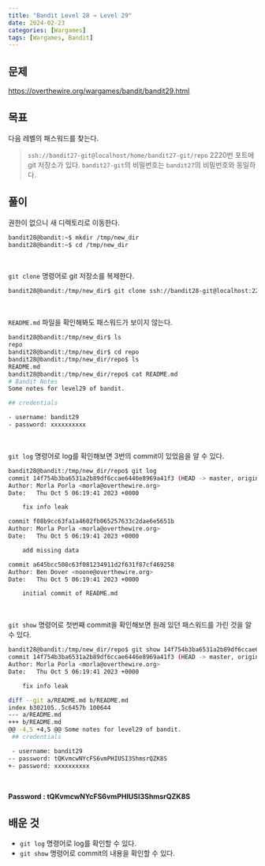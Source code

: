 ```yaml
---
title: "Bandit Level 28 → Level 29"
date: 2024-02-23
categories: [Wargames]
tags: [Wargames, Bandit]
---
```


## 문제
<https://overthewire.org/wargames/bandit/bandit29.html>

## 목표
다음 레벨의 패스워드를 찾는다.
> `ssh://bandit27-git@localhost/home/bandit27-git/repo` 2220번 포트에 git 저장소가 있다. `bandit27-git`의 비밀번호는 `bandit27`의 비밀번호와 동일하다.

## 풀이

권한이 없으니 새 디렉토리로 이동한다.

```sh
bandit28@bandit:~$ mkdir /tmp/new_dir
bandit28@bandit:~$ cd /tmp/new_dir
```  

<br>  

`git clone` 명령어로 git 저장소를 복제한다.

```sh
bandit28@bandit:/tmp/new_dir$ git clone ssh://bandit28-git@localhost:2220/home/bandit28-git/repo
```  

<br>  

`README.md` 파일을 확인해봐도 패스워드가 보이지 않는다.

```sh
bandit28@bandit:/tmp/new_dir$ ls
repo
bandit28@bandit:/tmp/new_dir$ cd repo
bandit28@bandit:/tmp/new_dir/repo$ ls
README.md
bandit28@bandit:/tmp/new_dir/repo$ cat README.md
# Bandit Notes
Some notes for level29 of bandit.

## credentials

- username: bandit29
- password: xxxxxxxxxx
```  

<br>  

`git log` 명령어로 log를 확인해보면 3번의 commit이 있었음을 알 수 있다. 

```sh
bandit28@bandit:/tmp/new_dir/repo$ git log
commit 14f754b3ba6531a2b89df6ccae6446e8969a41f3 (HEAD -> master, origin/master, origin/HEAD)
Author: Morla Porla <morla@overthewire.org>
Date:   Thu Oct 5 06:19:41 2023 +0000

    fix info leak

commit f08b9cc63fa1a4602fb065257633c2dae6e5651b
Author: Morla Porla <morla@overthewire.org>
Date:   Thu Oct 5 06:19:41 2023 +0000

    add missing data

commit a645bcc508c63f081234911d2f631f87cf469258
Author: Ben Dover <noone@overthewire.org>
Date:   Thu Oct 5 06:19:41 2023 +0000

    initial commit of README.md
```  

<br>  

`git show` 명령어로 첫번째 commit을 확인해보면 원래 있던 패스워드를 가린 것을 알 수 있다.

```sh
bandit28@bandit:/tmp/new_dir/repo$ git show 14f754b3ba6531a2b89df6ccae6446e8969a41f3
commit 14f754b3ba6531a2b89df6ccae6446e8969a41f3 (HEAD -> master, origin/master, origin/HEAD)
Author: Morla Porla <morla@overthewire.org>
Date:   Thu Oct 5 06:19:41 2023 +0000

    fix info leak

diff --git a/README.md b/README.md
index b302105..5c6457b 100644
--- a/README.md
+++ b/README.md
@@ -4,5 +4,5 @@ Some notes for level29 of bandit.
 ## credentials

 - username: bandit29
-- password: tQKvmcwNYcFS6vmPHIUSI3ShmsrQZK8S
+- password: xxxxxxxxxx
```  

<br>  

**Password : tQKvmcwNYcFS6vmPHIUSI3ShmsrQZK8S**

## 배운 것
- `git log` 명령어로 log를 확인할 수 있다.
- `git show` 명령어로 commit의 내용을 확인할 수 있다.